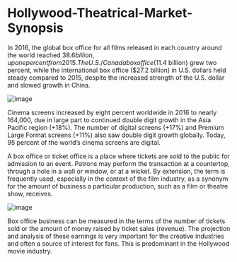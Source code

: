 # Hollywood-Theatrical-Market-Synopsis

In 2016, the global box office for all films released in each country around the world reached $38.6 billion, up one percent from 2015. The U.S./Canada box office ($11.4 billion) grew two percent, while the international box office ($27.2 billion) in U.S. dollars held steady compared to 2015, despite the increased strength of the U.S. dollar and slowed growth in China.

![image](https://user-images.githubusercontent.com/62097113/147399300-387bdae7-00f9-4dbd-8b7f-df1a7a321da3.png)

Cinema screens increased by eight percent worldwide in 2016 to nearly 164,000, due in large part to continued double digit growth in the Asia Pacific region (+18%). The number of digital screens (+17%) and Premium Large Format screens (+11%) also saw double digit growth globally. Today, 95 percent of the world’s cinema screens are digital.

A box office or ticket office is a place where tickets are sold to the public for admission to an event. Patrons may perform the transaction at a countertop, through a hole in a wall or window, or at a wicket. By extension, the term is frequently used, especially in the context of the film industry, as a synonym for the amount of business a particular production, such as a film or theatre show, receives.

![image](https://user-images.githubusercontent.com/62097113/147399336-b979a212-2700-402b-85cf-bbb9c32cc43c.png)

Box office business can be measured in the terms of the number of tickets sold or the amount of money raised by ticket sales (revenue). The projection and analysis of these earnings is very important for the creative industries and often a source of interest for fans. This is predominant in the Hollywood movie industry.


